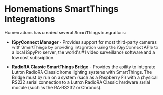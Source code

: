 # Homemations SmartThings Integrations

Homemations has created several SmartThings integrations:

- **ISpyConnect Manager** - Provides support for most third-party cameras with SmartThings by providing integration using the iSpyConnect APIs to a local iSpyPro server, the world's #1 video surveillance software and a low cost subsciption.

- **RadioRA Classic SmartThings Bridge** - Provides the ability to integrate Lutron RadioRA Classic home lighting systems with SmartThings. The Bridge must by run on a system (such as a Raspberry Pi) with a physical RS232 serial connection to a Lutron RadioRA Classic hardware serial module (such as the RA-RS232 or Chronos).